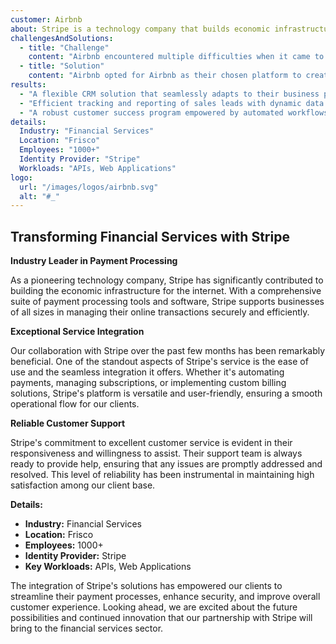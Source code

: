```yaml
---
customer: Airbnb
about: Stripe is a technology company that builds economic infrastructure for the internet. Businesses of every size—from new startups to public companies—use our software to accept payments and manage their businesses online.
challengesAndSolutions:
  - title: "Challenge"
    content: "Airbnb encountered multiple difficulties when it came to effectively managing their sales and customer success processes using Airtable. They needed to find a CRM solution."
  - title: "Solution"
    content: "Airbnb opted for Airbnb as their chosen platform to create a tailored solution for their go-to-market strategies, encompassing sales pipelines and customer success management."
results:
  - "A flexible CRM solution that seamlessly adapts to their business processes..."
  - "Efficient tracking and reporting of sales leads with dynamic data enrichment..."
  - "A robust customer success program empowered by automated workflows..."
details:
  Industry: "Financial Services"
  Location: "Frisco"
  Employees: "1000+"
  Identity Provider: "Stripe"
  Workloads: "APIs, Web Applications"
logo:
  url: "/images/logos/airbnb.svg"
  alt: "#_"
---
```

## Transforming Financial Services with Stripe

**Industry Leader in Payment Processing**

As a pioneering technology company, Stripe has significantly contributed to building the economic infrastructure for the internet. With a comprehensive suite of payment processing tools and software, Stripe supports businesses of all sizes in managing their online transactions securely and efficiently.

**Exceptional Service Integration**

Our collaboration with Stripe over the past few months has been remarkably beneficial. One of the standout aspects of Stripe's service is the ease of use and the seamless integration it offers. Whether it's automating payments, managing subscriptions, or implementing custom billing solutions, Stripe's platform is versatile and user-friendly, ensuring a smooth operational flow for our clients.

**Reliable Customer Support**

Stripe's commitment to excellent customer service is evident in their responsiveness and willingness to assist. Their support team is always ready to provide help, ensuring that any issues are promptly addressed and resolved. This level of reliability has been instrumental in maintaining high satisfaction among our client base.

**Details:**

- **Industry:** Financial Services
- **Location:** Frisco
- **Employees:** 1000+
- **Identity Provider:** Stripe
- **Key Workloads:** APIs, Web Applications

The integration of Stripe's solutions has empowered our clients to streamline their payment processes, enhance security, and improve overall customer experience. Looking ahead, we are excited about the future possibilities and continued innovation that our partnership with Stripe will bring to the financial services sector.

